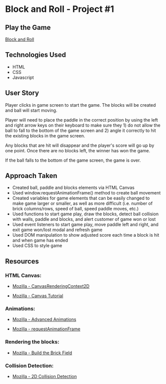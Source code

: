 # Block and Roll - Project #1

## Play the Game

[Block and Roll](https://meganmatthews44.github.io/)

## Technologies Used

- HTML
- CSS
- Javascript

## User Story

Player clicks in game screen to start the game. The blocks will be created and ball will start moving.

Player will need to place the paddle in the correct position by using the left and right arrow keys on their keyboard to make sure they 1) do not allow the ball to fall to the bottom of the game screen and 2) angle it correctly to hit the existing blocks in the game screen.

Any blocks that are hit will disappear and the player's score will go up by one point. Once there are no blocks left, the winner has won the game. 

If the ball falls to the bottom of the game screen, the game is over. 

## Approach Taken

- Created ball, paddle and blocks elements via HTML Canvas
- Used window.requestAnimationFrame() method to create ball movement
- Created variables for game elements that can be easily changed to make game larger or smaller, as well as more difficult (i.e. number of brick columns/rows, speed of ball, speed paddle moves, etc.)
- Used functions to start game play, draw the blocks, detect ball collision with walls, paddle and blocks, and alert customer of game won or lost 
- Used event listeners to start game play, move paddle left and right, and exit game won/lost modal and refresh game
- Used DOM manipulation to show adjusted score each time a block is hit and when game has ended
- Used CSS to style game

## Resources

### HTML Canvas:

- [Mozilla - CanvasRenderingContext2D](https://developer.mozilla.org/en-US/docs/Web/API/CanvasRenderingContext2D)

- [Mozilla - Canvas Tutorial](https://developer.mozilla.org/en-US/docs/Web/API/Canvas_API/Tutorial)

### Animations:

- [Mozilla - Advanced Animations](https://developer.mozilla.org/en-US/docs/Web/API/Canvas_API/Tutorial/Advanced_animations)

- [Mozilla - requestAnimationFrame](https://developer.mozilla.org/en-US/docs/Web/API/window/requestAnimationFrame)

### Rendering the blocks:

- [Mozilla - Build the Brick Field](https://developer.mozilla.org/en-US/docs/Games/Tutorials/2D_Breakout_game_pure_JavaScript/Build_the_brick_field)

### Collision Detection:

- [Mozilla - 2D Collision Detection](https://developer.mozilla.org/en-US/docs/Games/Techniques/2D_collision_detection#circle_collision)